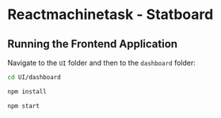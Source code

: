 # Reactmachinetask - Statboard

## Running the Frontend Application

Navigate to the `UI` folder and then to the `dashboard` folder:

```bash
cd UI/dashboard

npm install

npm start

